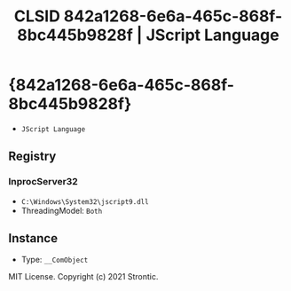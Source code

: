﻿---
title: "CLSID 842a1268-6e6a-465c-868f-8bc445b9828f | JScript Language"
excerpt: What is COM-Object CLSID 842a1268-6e6a-465c-868f-8bc445b9828f?
---

# {842a1268-6e6a-465c-868f-8bc445b9828f}

* `JScript Language`

## Registry


### InprocServer32

* `C:\Windows\System32\jscript9.dll`
* ThreadingModel: `Both`

## Instance

* Type: `__ComObject`

MIT License. Copyright (c) 2021 Strontic.


